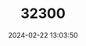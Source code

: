 ---
title: "32300"
category: "Eschweilera rimbachii"
draft: false
date: 2024-02-22 13:03:50
languages:
  Spanish; Castilian: ["Angua de Mono"]
---